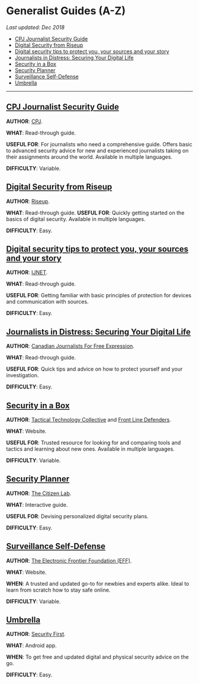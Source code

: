 # Generalist Guides (A-Z)

*Last updated: Dec 2018*


* [CPJ Journalist Security Guide](#cpj-journalist-security-guide)
* [Digital Security from Riseup](#digital-security-from-riseup)
* [Digital security tips to protect you, your sources and your story](#digital-security-tips-to-protect-you-your-sources-and-your-story)
* [Journalists in Distress: Securing Your Digital Life](#journalists-in-distress-securing-your-digital-life)
* [Security in a Box](#security-in-a-box)
* [Security Planner](#security-planner)
* [Surveillance Self-Defense](#surveillance-self-defense)
* [Umbrella](#umbrella)

* * * 

## **[CPJ Journalist Security Guide](https://cpj.org/reports/2012/04/journalist-security-guide.php)** 

**AUTHOR**: [CPJ](https://cpj.org/).

**WHAT**: Read-through guide.

**USEFUL FOR**: For journalists who need a comprehensive guide. Offers basic to advanced security advice for new and experienced journalists taking on their assignments around the world. Available in multiple languages. 

**DIFFICULTY**: Variable.



## **[Digital Security from Riseup](https://riseup.net/en/security)** 

**AUTHOR**: [Riseup](https://riseup.net/en).

**WHAT**: Read-through guide.
**USEFUL FOR**: Quickly getting started on the basics of digital security. Available in multiple languages. 

**DIFFICULTY**: Easy.




## **[Digital security tips to protect you, your sources and your story](https://ijnet.org/en/story/digital-security-tips-protect-you-your-sources-and-your-story)** 

**AUTHOR**: [IJNET](https://ijnet.org/en).

**WHAT**: Read-through guide.

**USEFUL FOR**: Getting familiar with basic principles of protection for devices and communication with sources. 

**DIFFICULTY**: Easy.





## **[Journalists in Distress: Securing Your Digital Life](https://www.cjfe.org/journalists_in_distress_securing_your_digital_life)** 

**AUTHOR**: [Canadian Journalists For Free Expression](https://www.cjfe.org/).

**WHAT**: Read-through guide.

**USEFUL FOR**: Quick tips and advice on how to protect yourself and your investigation. 

**DIFFICULTY**: Easy.





## **[Security in a Box](https://securityinabox.org/en/)** 

**AUTHOR**: [Tactical Technology Collective](https://tacticaltech.org/) and [Front Line Defenders](https://www.frontlinedefenders.org/).

**WHAT**: Website.

**USEFUL FOR**: Trusted resource for looking for and comparing tools and tactics and learning about new ones. Available in multiple languages. 

**DIFFICULTY**: Variable.






## **[Security Planner](https://securityplanner.org/#/)** 

**AUTHOR**: [The Citizen Lab](https://citizenlab.ca/).

**WHAT**: Interactive guide.

**USEFUL FOR**: Devising personalized digital security plans. 

**DIFFICULTY**: Easy.






## **[Surveillance Self-Defense](https://ssd.eff.org/en)** 

**AUTHOR**: [The Electronic Frontier Foundation (EFF)](https://www.eff.org/).

**WHAT**: Website.

**WHEN**: A trusted and updated go-to for newbies and experts alike. Ideal to learn from scratch how to stay safe online.

**DIFFICULTY**: Variable.





## **[Umbrella](https://secfirst.org/umbrella/)** 

**AUTHOR**: [Security First](https://secfirst.org/).

**WHAT**: Android app.

**WHEN**: To get free and updated digital and physical security advice on the go.

**DIFFICULTY**: Easy.

